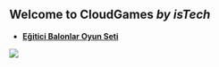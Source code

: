 ## Welcome to CloudGames _by_ _isTech_

- [**Eğitici Balonlar Oyun Seti**](https://play.google.com/store/apps/details?id=com.istech.egiticibalonlar)

![](https://lh3.googleusercontent.com/KgMSwkZKR5JTAqg7f8rJpOLNHr-LNMtGtpBGDPtaoC6XaYdEWVthaXEC4iI8mopJSqro=s180-rw)
